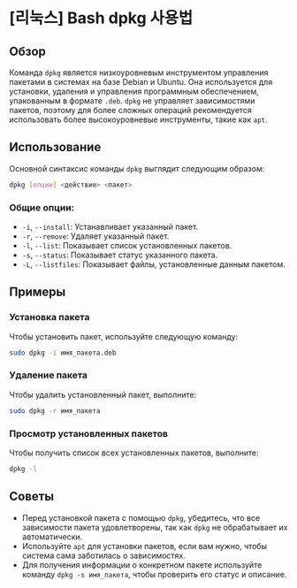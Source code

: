 # [리눅스] Bash dpkg 사용법

## Обзор
Команда `dpkg` является низкоуровневым инструментом управления пакетами в системах на базе Debian и Ubuntu. Она используется для установки, удаления и управления программным обеспечением, упакованным в формате `.deb`. `dpkg` не управляет зависимостями пакетов, поэтому для более сложных операций рекомендуется использовать более высокоуровневые инструменты, такие как `apt`.

## Использование
Основной синтаксис команды `dpkg` выглядит следующим образом:

```bash
dpkg [опции] <действие> <пакет>
```

### Общие опции:
- `-i`, `--install`: Устанавливает указанный пакет.
- `-r`, `--remove`: Удаляет указанный пакет.
- `-l`, `--list`: Показывает список установленных пакетов.
- `-s`, `--status`: Показывает статус указанного пакета.
- `-L`, `--listfiles`: Показывает файлы, установленные данным пакетом.

## Примеры

### Установка пакета
Чтобы установить пакет, используйте следующую команду:

```bash
sudo dpkg -i имя_пакета.deb
```

### Удаление пакета
Чтобы удалить установленный пакет, выполните:

```bash
sudo dpkg -r имя_пакета
```

### Просмотр установленных пакетов
Чтобы получить список всех установленных пакетов, выполните:

```bash
dpkg -l
```

## Советы
- Перед установкой пакета с помощью `dpkg`, убедитесь, что все зависимости пакета удовлетворены, так как `dpkg` не обрабатывает их автоматически.
- Используйте `apt` для установки пакетов, если вам нужно, чтобы система сама заботилась о зависимостях.
- Для получения информации о конкретном пакете используйте команду `dpkg -s имя_пакета`, чтобы проверить его статус и описание.